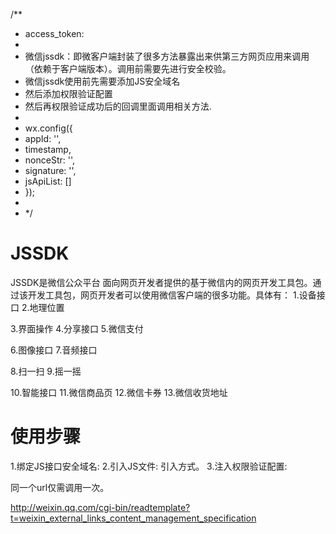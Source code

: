 /**
 * access_token: 
 * 
 * 微信jssdk：即微客户端封装了很多方法暴露出来供第三方网页应用来调用（依赖于客户端版本）。调用前需要先进行安全校验。
 * 微信jssdk使用前先需要添加JS安全域名
 * 然后添加权限验证配置
 * 然后再权限验证成功后的回调里面调用相关方法.
 * 
 * wx.config({
 *  appId: '',
 *  timestamp,
 *  nonceStr: '',
 *  signature: '',
 *  jsApiList: []
 * });
 * 
 * */ 
# JSSDK

JSSDK是微信公众平台 面向网页开发者提供的基于微信内的网页开发工具包。通过该开发工具包，网页开发者可以使用微信客户端的很多功能。具体有：
1.设备接口
2.地理位置

3.界面操作
4.分享接口
5.微信支付

6.图像接口
7.音频接口

8.扫一扫
9.摇一摇

10.智能接口
11.微信商品页
12.微信卡券
13.微信收货地址


# 使用步骤
1.绑定JS接口安全域名:
2.引入JS文件: 引入方式。
3.注入权限验证配置:

同一个url仅需调用一次。

http://weixin.qq.com/cgi-bin/readtemplate?t=weixin_external_links_content_management_specification